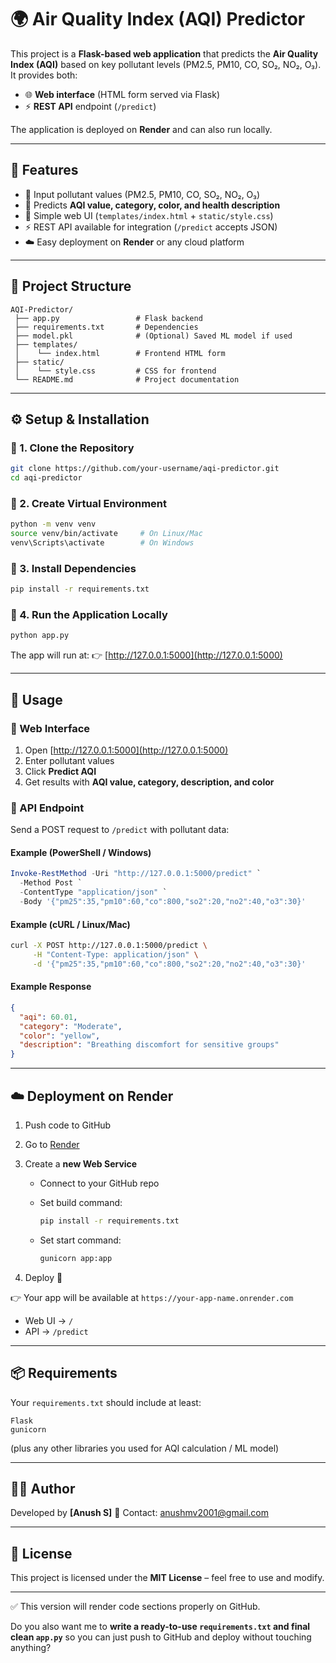 # 🌍 Air Quality Index (AQI) Predictor

This project is a **Flask-based web application** that predicts the **Air Quality Index (AQI)** based on key pollutant levels (PM2.5, PM10, CO, SO₂, NO₂, O₃).
It provides both:

* 🌐 **Web interface** (HTML form served via Flask)
* ⚡ **REST API** endpoint (`/predict`)

The application is deployed on **Render** and can also run locally.

---

## 📌 Features

* 🧾 Input pollutant values (PM2.5, PM10, CO, SO₂, NO₂, O₃)
* 🔮 Predicts **AQI value, category, color, and health description**
* 🎨 Simple web UI (`templates/index.html` + `static/style.css`)
* ⚡ REST API available for integration (`/predict` accepts JSON)
* ☁️ Easy deployment on **Render** or any cloud platform

---

## 📂 Project Structure

```
AQI-Predictor/
 ├── app.py                 # Flask backend
 ├── requirements.txt       # Dependencies
 ├── model.pkl              # (Optional) Saved ML model if used
 ├── templates/
 │    └── index.html        # Frontend HTML form
 ├── static/
 │    └── style.css         # CSS for frontend
 └── README.md              # Project documentation
```

---

## ⚙️ Setup & Installation

### 🔹 1. Clone the Repository

```bash
git clone https://github.com/your-username/aqi-predictor.git
cd aqi-predictor
```

### 🔹 2. Create Virtual Environment

```bash
python -m venv venv
source venv/bin/activate     # On Linux/Mac
venv\Scripts\activate        # On Windows
```

### 🔹 3. Install Dependencies

```bash
pip install -r requirements.txt
```

### 🔹 4. Run the Application Locally

```bash
python app.py
```

The app will run at:
👉 [http://127.0.0.1:5000](http://127.0.0.1:5000)

---

## 🚀 Usage

### 🔹 Web Interface

1. Open [http://127.0.0.1:5000](http://127.0.0.1:5000)
2. Enter pollutant values
3. Click **Predict AQI**
4. Get results with **AQI value, category, description, and color**

### 🔹 API Endpoint

Send a POST request to `/predict` with pollutant data:

#### Example (PowerShell / Windows)

```powershell
Invoke-RestMethod -Uri "http://127.0.0.1:5000/predict" `
  -Method Post `
  -ContentType "application/json" `
  -Body '{"pm25":35,"pm10":60,"co":800,"so2":20,"no2":40,"o3":30}'
```

#### Example (cURL / Linux/Mac)

```bash
curl -X POST http://127.0.0.1:5000/predict \
     -H "Content-Type: application/json" \
     -d '{"pm25":35,"pm10":60,"co":800,"so2":20,"no2":40,"o3":30}'
```

#### Example Response

```json
{
  "aqi": 60.01,
  "category": "Moderate",
  "color": "yellow",
  "description": "Breathing discomfort for sensitive groups"
}
```

---

## ☁️ Deployment on Render

1. Push code to GitHub
2. Go to [Render](https://render.com)
3. Create a **new Web Service**

   * Connect to your GitHub repo
   * Set build command:

     ```bash
     pip install -r requirements.txt
     ```
   * Set start command:

     ```bash
     gunicorn app:app
     ```
4. Deploy 🎉

👉 Your app will be available at `https://your-app-name.onrender.com`

* Web UI → `/`
* API → `/predict`

---

## 📦 Requirements

Your `requirements.txt` should include at least:

```
Flask
gunicorn
```

(plus any other libraries you used for AQI calculation / ML model)

---

## 👨‍💻 Author

Developed by **\[Anush S]**
📧 Contact: [anushmv2001@gmail.com](mailto:your.email@example.com)

---

## 📜 License

This project is licensed under the **MIT License** – feel free to use and modify.

---

✅ This version will render code sections properly on GitHub.

Do you also want me to **write a ready-to-use `requirements.txt` and final clean `app.py`** so you can just push to GitHub and deploy without touching anything?
